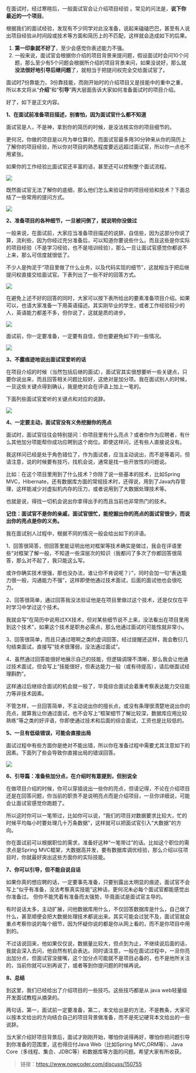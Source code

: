 在面试时，经过寒暄后，一般面试官会让介绍项目经验 。常见的问法是，**说下你最近的一个项目**。 

 根据我们的面试经验，发现有不少同学对此没准备，说起来磕磕巴巴，甚至有人说出项目经验从时间段或技术等方面和简历上的不匹配，这样就会造成如下的后果。 

1.  **第一印象就不好了**，至少会感觉你表述能力不强。 
2.  一般来说，面试官会根据你介绍的项目背景来提问题，假设面试时会问10个问题，那么至少有5个问题会根据所介绍的项目背景来问，如果没说好，那么就**没法很好地引导后继问题**了，就相当于把提问权完全交给面试官了。 

 面试时7份靠能力，3份靠技能，而刚开始时的介绍项目又是技能中的重中之重，所以本文将从“**介绍**”和“**引导**”两大层面告诉大家如何准备面试时的项目介绍。 

 好了，如下是正文内容。 

 **1、在面试前准备项目描述，别害怕，因为面试官什么都不知道** 

 面试官是人，不是神，拿到你的简历的时候，是没法核实你的项目细节的。 

 更何况，你做的项目是以月为单位算的，而面试官最多用30分钟来从你的简历上了解你的项目经验，所以你对项目的熟悉程度要远远超过面试官，所以你一点也不用紧张。 

 如果你的工作经验比面试官还丰富的话，甚至还可以控制整个面试流程。 

![](http://img.dabin-coder.cn/image/20220711000600.png) 

 既然面试官无法了解你的底细，那么他们怎么来验证你的项目经验和技术？下面总结了一些常用的提问方式。 

![](http://img.dabin-coder.cn/image/20220711000648.png) 

 **2、准备项目的各种细节，一旦被问倒了，就说明你没做过** 

 一般来说，在面试前，大家应当准备项目描述的说辞，自信些，因为这部分你说了算，流利些，因为你经过充分准备后，可以知道你要说些什么。而且这些是你实际的项目经验（不是学习经验，也不是培训经验），那么一旦让面试官感觉你都说不上来，那么可信度就很低了。 

 不少人是拘泥于“项目里做了什么业务，以及代码实现的细节”，这就相当于把后继提问权直接交给面试官。下表列出了一些不好的回答方式。 

![](http://img.dabin-coder.cn/image/20220711000705.png) 

 在避免上述不好的回答的同时，大家可以按下表所给出的要素准备项目介绍。如果可以，也请大家准备一下用英语描述。其实刚毕业的学生，或者工作经验较少的人，英语能力都差不多，但你说了，这就是质的进步。 

![](http://img.dabin-coder.cn/image/20220711000721.png) 

 面试前，你一定要准备，一定要有自信，但也要避免如下的一些情况。 

![](http://img.dabin-coder.cn/image/20220711000733.png) 

 **3、不露痕迹地说出面试官爱听的话** 

 在项目介绍的时候（当然包括后继的面试），面试官其实很想要听一些关键点，只要你说出来，而且回答相关问题比较好，这绝对是加分项。我在面试别人的时候，一旦这些关键点得到确认，我是绝对会在评语上加上一笔的。 

 下面列些面试官爱听的关键点和对应的说辞。 

![](http://img.dabin-coder.cn/image/20220711000746.png) 

 **4、一定要主动，面试官没有义务挖掘你的亮点** 

 面试时，面试官往往会特别提问：你项目里有什么亮点？或者你作为应聘者，有什么其他加分项能帮你成功应聘到这个岗位。即使这样问，还有些人直接说没有。 

 我这样问已经是处于角色错位了，作为面试者，应当主动说出，而不是等着问，但请注意，说的时候要有技巧，找机会说，通常是找一些开放性的问题说。 

 比如：在这个项目里用到了什么技术？你除了说一些基本的技术，比如Spring MVC，Hibernate，还有数据库方面的常规技术时，还得说，用到了Java内存管理，这样能减少对虚拟机内存的压力，或者说用到了大数据处理技术等。 

 也就是说，得找一切机会说出你拿得出手的而且当前也非常热门的技术。 

 **记住：面试官不是你的亲戚，面试官很忙，能挖掘出你的亮点的面试官很少，而说出你的亮点是你的义务。** 

 我在面试别人过程中，根据不同的情况一般会给出如下的评语。 

 1、回答很简答，但回答里能证明出他对框架等技术确实是做过，我会在评语里些“对框架了解一般，不知道一些深层次的知识（我都问了多次了你都回答很简答，那么对不起了，我只能这么写。 

 或许你确实技术很强，那也没办法，谁让你不肯说呢？）”，同时会加一句“表达能力很一般，沟通能力不强”，这样即使他通过技术面试，后面的面试他也会很吃力。 

 2、回答很简单，通过回答我没法验证他是在项目里做过这个技术，还是仅仅在平时学习中学过这个技术。 

 我就会写“在简历中说用过XX技术，但对某些细节说不上来，没法看出在项目里用到这个技术”，如果这个技术是职务必需点，那么他通过面试的可能性就非常小。 

 3、回答很简单，而且只通过嗯啊之类的虚词回答，经过提醒还这样，我会敷衍几句结束面试，直接写“技术很薄弱，没法通过面试”。 

 4、虽然通过回答能很好地展示自己的技能，但逻辑调理不清晰，那么我会让他通过技术面试，但会写上“技能很好，但表达能力一般（或有待提高），请后继面试经理斟酌”。 

 这样通过后继综合面试的机会就一般了，毕竟综合面试会着重考察表达能力交往能力等非技术因素。 

 不管怎样，一旦回答简单，不主动说出你的擅长点，或没有条理很清楚地说出你的亮点，就算我让你通过面试，也不会写上“框架细节了解比较深，数据库应用比较熟练”等之类的好评语，你即使通过技术和后面的综合面试，工资也是比较低的。 

 **5、一旦有低级错误，可能会直接出局** 

 面试过程中有些方面你是绝对不能出错，所以你在准备过程中需要尤其注意如下的因素。下面列了些会导致你直接出局的错误回答。 

![](http://img.dabin-coder.cn/image/20220711000758.png) 
 

 **6、引导篇：准备些加分点，在介绍时有意提到，但别说全** 

 在做项目介绍的时候，你可以穿插说出一些你的亮点，但请记得，不论在介绍项目还是在回答问题，你当前的职责不是说明亮点而是介绍项目，一旦你详细说，可能会让面试官感觉你跑题了。 

 所以这时你可以一笔带过，比如你可以说，“我们的项目对数据要求比较大，忙的时候平均每小时要处理几十万条数据”，这样就可以把面试官引入“大数据”的方向。 

 你在面试前可以根据职位的需求，准备好这种“一笔带过”的话。比如这个职位的需求点是Spring MVC框架，大数据高并发，要有数据库调优经验，那么介绍以往项目时，你就最好突出这些方面你的实际技能。 

 **7、你可以引导，但不能自说自话** 

 如果你真的想应聘的话，一定要事先准备，只要别露出太明显的痕迹，面试官不会写上“似乎有准备，没法考察真实技能”这种话，更何况未必每个面试官都能感觉出你准备过。 但你不能凭着有准备而太强势，毕竟面试是面试官主导的。 

 有时说话太多，主动扩展，问他数据库用什么，不仅回答数据库是什么，自己做了什么，甚至顺便会把大数据处理技术都说出来。其实可能会过犹不及，面试官就会重点考察你说的每个细节，因为怀疑你说的都是你从网上看的，而不是你项目中用到的。 

 不过话说回来，他如果仅仅说，数据量比较大，但点到为止，不继续说后面的话，我就会深入去问，他自然有机会表达。同时请注意，一般在面试过程中，一旦你亮出加分点，但面试官没接嘴，这个加分点可能就不是项目必备的，也不是他所关注的，当前你就可以别再说了，或者等到你提问题的时候再说。 

 **8、总结** 

 到这里，我们已经给出了介绍项目的一些技巧。这些技巧都是从 java web轻量级开发面试教程从摘录的。 

 两句话，第一，面试前一定要准备，第二，本文给出是的方法，不是教条，大家可以按本文给出的方向结合自己的项目背景做准备，而不是死记硬背本文给出的一些说辞。 

  当大家介绍好项目背景后，面试才刚刚开始，哪怕你说得再好，哪怕你把问题引导到你准备的范围里，这也得应付Java Web（比如Spring MVC,ORM等）、Java Core（多线程、集合、JDBC等）和数据库等方面的问题。希望大家有所收获。



> 链接：https://www.nowcoder.com/discuss/150755